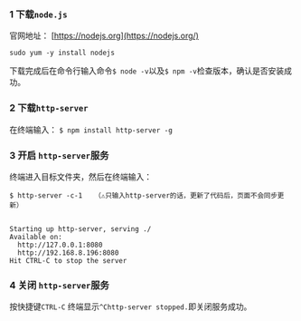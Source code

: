 ### 1 下载`node.js`

官网地址： [https://nodejs.org](https://nodejs.org/)
```undefined
sudo yum -y install nodejs
```

下载完成后在命令行输入命令`$ node -v`以及`$ npm -v`检查版本，确认是否安装成功。

### 2 下载`http-server`

在终端输入：
`$ npm install http-server -g`

### 3 开启 `http-server`服务

终端进入目标文件夹，然后在终端输入：

```
$ http-server -c-1   （⚠️只输入http-server的话，更新了代码后，页面不会同步更新）


Starting up http-server, serving ./
Available on:
  http://127.0.0.1:8080
  http://192.168.8.196:8080
Hit CTRL-C to stop the server
```

### 4 关闭 `http-server`服务

按快捷键`CTRL-C`
终端显示`^Chttp-server stopped.`即关闭服务成功。